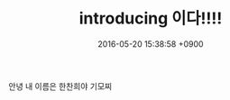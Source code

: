 ﻿---
layout: post
title:  "introducing 이다!!!!"
date:   2016-05-20 15:38:58 +0900
categories: jekyll update
---
안녕 내 이름은 한찬희야 기모찌